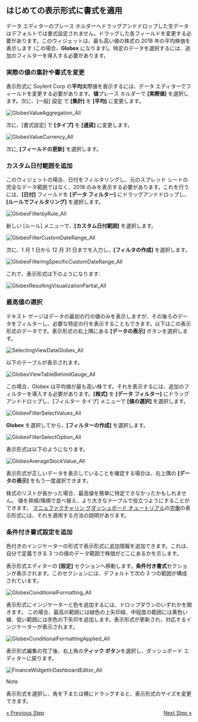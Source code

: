 ## はじめての表示形式に書式を適用

データ エディターのプレース ホルダーへドラッグアンドドロップした生データはデフォルトでは書式設定されません。ドラッグした各フィールドを変更する必要があります。このウィジェットは、最も高い値の株式の 2018 年の平均株価を表示します (この場合、**Globex** になります)。特定のデータを選択するには、追加のフィルターを導入する必要があります。

### 実際の値の集計や書式を変更

表示形式に Soylent Corp の**平均**実際値を表示するには、データ エディターでフィールドを変更する必要があります。**値**プレース ホルダーで **[実際値]** を選択します。次に、[一般] 設定 で **[集計]** を **[平均]** に変更します。

![GlobexValueAggregation\_All](images/GlobexValueAggregation_All.png)

次に、[書式設定] で **[タイプ]** を **[通貨]** に変更します。

![GlobexValueCurrency\_All](images/GlobexValueCurrency_All.png)

次に, **[フィールドの更新]** を選択します。

### カスタム日付範囲を追加

このウィジェットの場合、日付をフィルタリングし、元のスプレッド シートの完全なデータ範囲ではなく、2018 のみを表示する必要があります。これを行うには、**[日付]** フィールドを **[データ フィルター]** にドラッグアンドドロップし、**[ルールでフィルタリング]** を選択します。

![GlobexFilterbyRule\_All](images/GlobexFilterbyRule_All.png)

新しい [ルール] メニューで、**[カスタム日付範囲]** を選択します。

![GlobexFilterCustomDateRange\_All](images/GlobexFilterCustomDateRange_All.png)

次に、1 月 1 日から 12 月 31 日までを入力し、**[フィルタの作成]** を選択します。

![GlobexFilteringSpecificCustomDateRange\_All](images/GlobexFilteringSpecificCustomDateRange_All.png)

これで、表示形式は下のようになります:

![GlobexResultingVisualizationPartial\_All](images/GlobexResultingVisualizationPartial_All.png)

### 最高値の選択

テキスト ゲージはデータの最初の行の値のみを表示しますが、その後ろのデータをフィルターし、必要な特定の行を表示することもできます。以下はこの表示形式のデータです。表示形式の右上隅にある **[データの表示]** ボタンを選択します。

![SelectingViewDataGlobex\_All](images/SelectingViewDataGlobex_All.png)

以下のテーブルが表示されます。

![GlobexViewTableBehindGauge\_All](images/GlobexViewTableBehindGauge_All.png)

この場合、Globex は平均値が最も高い株です。それを表示するには、追加のフィルターを導入する必要があります。**[株式]** を **[データ フィルター]** にドラッグアンドドロップし、[フィルター タイプ] メニューで **[値の選択]** を選択します。

![GlobexFilterSelectValues\_All](images/GlobexFilterSelectValues_All.png)

**Globex** を選択してから、**[フィルターの作成]** を選択します。

![GlobexFilterSelectOption\_All](images/GlobexFilterSelectOption_All.png)

表示形式は以下のようになります。

![GlobexAverageStockValue\_All](images/GlobexAverageStockValue_All.png)

表示形式が正しいデータを表示していることを確認する場合は、右上隅の **[データの表示]** をもう一度選択できます。

<div class="note">

株式のリストが長かった場合、最高値を簡単に特定できなかったかもしれません。
値を昇順/降順で並べ替え、より大きなテーブルで役立つようにすることができます。
[マニュファクチャリン グダッシュボード チュートリアル](manufacturing-dashboard-tutorial.md)の[労働](~/jp/dashboard-tutorials/manufacturing-dashboard/manufacturing-adding-other-visualizations#labor-cost)の表示形式には、それを適用する方法の説明があります。

### 条件付き書式設定を追加

色付きのインジケーターの形式で表示形式に追加情報を追加できます。これは、自分で定義できる 3 つの値のデータ範囲で株価がどこにあるかを示します。

表示形式エディターの **[設定]** セクションへ移動します。**条件付き書式**セクションが表示されます。このセクションには、デフォルトで次の 3 つの範囲が構成されています。

![GlobexConditionalFormatting\_All](images/GlobexConditionalFormatting_All.png)

表示形式にインジケーターと色を追加するには、ドロップダウンのいずれかを開きます。
この場合、最高の範囲には緑色の上矢印緑、中程度の範囲には黄色い線、低い範囲には赤色の下矢印を追加します。表示形式が更新され、対応するインジケーターが表示されます。

![GlobexConditionalFormattingApplied\_All](images/GlobexConditionalFormattingApplied_All.png)

表示形式編集の完了後、右上角の**ティック ボタン**を選択し、ダッシュボード エディターに戻ります。

![FinanceWidgetInDashboardEditor\_All](images/FinanceWidgetInDashboardEditor_All.png)

>[!NOTE]
>表示形式を選択し、角を下または横にドラッグすると、表示形式のサイズを変更できます。

<style>
.previous {
    text-align: left
}

.next {
    float: right
}

</style>

<a href="finance-selecting-data-visualization.md" class="previous">&laquo; Previous Step</a>
<a href="finance-applying-theme.md" class="next">Next Step &raquo;</a>